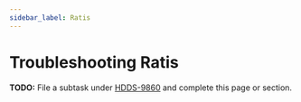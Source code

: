 ```yaml
---
sidebar_label: Ratis
---
```


# Troubleshooting Ratis

**TODO:** File a subtask under [HDDS-9860](https://issues.apache.org/jira/browse/HDDS-9860) and complete this page or section.

